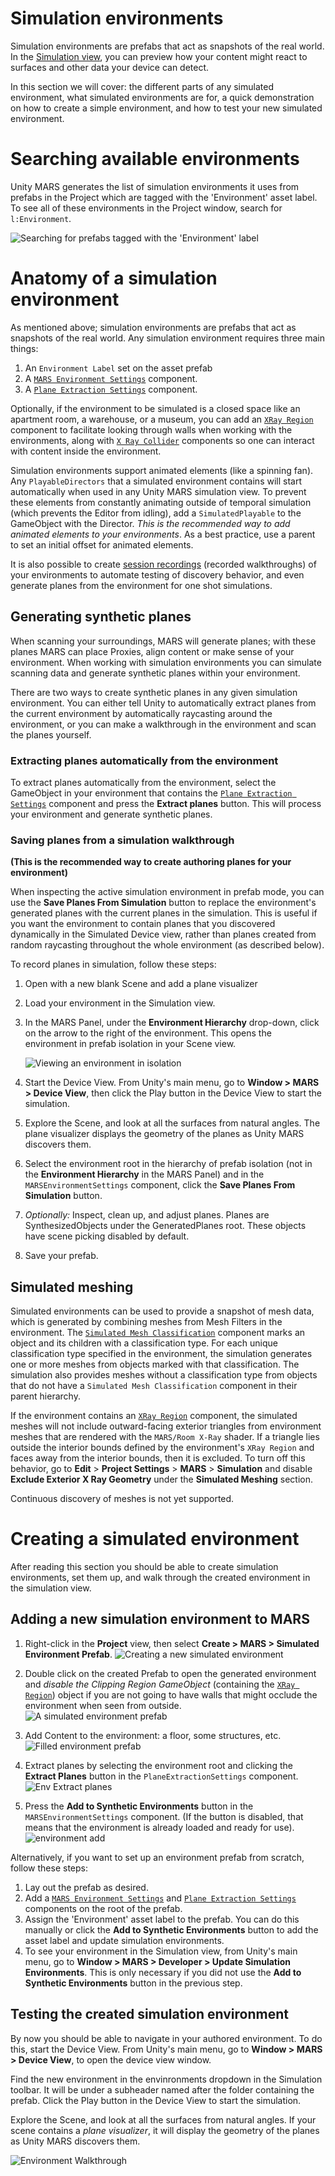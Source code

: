 # Simulation environments

Simulation environments are prefabs that act as snapshots of the real world. In the [Simulation view](UIOverview.md#simulation-view), you can preview how your content might react to surfaces and other data your device can detect. 

In this section we will cover: the different parts of any simulated environment, what simulated environments are for, a quick demonstration on how to create a simple environment, and how to test your new simulated environment.

# Searching available environments
Unity MARS generates the list of simulation environments it uses from prefabs in the Project which are tagged with the 'Environment' asset label. To see all of these environments in the Project window, search for `l:Environment`.

![Searching for prefabs tagged with the 'Environment' label](images/SimulationEnvironments/environments.png)

# Anatomy of a simulation environment
As mentioned above; simulation environments are prefabs that act as snapshots of the real world. Any simulation environment requires three main things:
1. An `Environment Label` set on the asset prefab
2. A [`MARS Environment Settings`](ReferenceGuideSimulationEnvironmentComponents.md#mars-environment-settings-marsenvironmentsettings) component.
3. A [`Plane Extraction Settings`](ReferenceGuideSimulationEnvironmentComponents.md#plane-extraction-settings-planeextractionsettings) component.

Optionally, if the environment to be simulated is a closed space like an apartment room, a warehouse, or a museum, you can add an [`XRay Region`](ReferenceGuideSimulationEnvironmentComponents.md#x-ray-region-xrayregion) component to facilitate looking through walls when working with the environments, along with [`X Ray Collider`](ReferenceGuideSimulationEnvironmentComponents.md#x-ray-collider-xraycollider) components so one can interact with content inside the environment.

Simulation environments support animated elements (like a spinning fan). Any `PlayableDirectors` that a simulated environment contains will start automatically when used in any Unity MARS simulation view. To prevent these elements from constantly animating outside of temporal simulation (which prevents the Editor from idling), add a `SimulatedPlayable` to the GameObject with the Director. _This is the recommended way to add animated elements to your environments_. As a best practice, use a parent to set an initial offset for animated elements.

It is also possible to create [session recordings](SessionRecordings.md) (recorded walkthroughs) of your environments to automate testing of discovery behavior, and even generate planes from the environment for one shot simulations.

## Generating synthetic planes
When scanning your surroundings, MARS will generate planes; with these planes MARS can place Proxies, align content or make sense of your environment. When working with simulation environments you can simulate scanning data and generate synthetic planes within your environment.

There are two ways to create synthetic planes in any given simulation environment. You can either tell Unity to automatically extract planes from the current environment by automatically raycasting around the environment, or you can make a walkthrough in the environment and scan the planes yourself.

### Extracting planes automatically from the environment
To extract planes automatically from the environment, select the GameObject in your environment that contains the [`Plane Extraction Settings`](ReferenceGuideSimulationEnvironmentComponents.md#plane-extraction-settings-planeextractionsettings) component and press the **Extract planes** button. This will process your environment and generate synthetic planes.

### Saving planes from a simulation walkthrough

**(This is the recommended way to create authoring planes for your environment)**

When inspecting the active simulation environment in prefab mode, you can use the **Save Planes From Simulation** button to replace the environment's generated planes with the current planes in the simulation. This is useful if you want the environment to contain planes that you discovered dynamically in the Simulated Device view, rather than planes created from random raycasting throughout the whole environment (as described below).

To record planes in simulation, follow these steps:

1. Open with a new blank Scene and add a plane visualizer
2. Load your environment in the Simulation view.
3. In the MARS Panel, under the **Environment Hierarchy** drop-down, click on the arrow to the right of the environment. This opens the environment in prefab isolation in your Scene view.

   ![Viewing an environment in isolation](images/SimulationEnvironments/edit-environments.png)

4. Start the Device View. From Unity's main menu, go to **Window &gt; MARS &gt; Device View**, then click the Play button in the Device View to start the simulation.
5. Explore the Scene, and look at all the surfaces from natural angles. The plane visualizer displays the geometry of the planes as Unity MARS discovers them.
6. Select the environment root in the hierarchy of prefab isolation (not in the **Environment Hierarchy** in the MARS Panel) and in the `MARSEnvironmentSettings` component, click the **Save Planes From Simulation** button.
7. _Optionally:_ Inspect, clean up, and adjust planes. Planes are SynthesizedObjects under the GeneratedPlanes root. These objects have scene picking disabled by default.
8. Save your prefab.

## Simulated meshing
Simulated environments can be used to provide a snapshot of mesh data, which is generated by combining meshes from Mesh Filters in the environment. The [`Simulated Mesh Classification`](ReferenceGuideSimulationEnvironmentComponents.md#simulated-mesh-classification-simulatedmeshclassification) component marks an object and its children with a classification type. For each unique classification type specified in the environment, the simulation generates one or more meshes from objects marked with that classification. The simulation also provides meshes without a classification type from objects that do not have a `Simulated Mesh Classification` component in their parent hierarchy.

If the environment contains an [`XRay Region`](ReferenceGuideSimulationEnvironmentComponents.md#x-ray-region-xrayregion) component, the simulated meshes will not include outward-facing exterior triangles from environment meshes that are rendered with the `MARS/Room X-Ray` shader. If a triangle lies outside the interior bounds defined by the environment's `XRay Region` and faces away from the interior bounds, then it is excluded. To turn off this behavior, go to **Edit** > **Project Settings** > **MARS** > **Simulation** and disable **Exclude Exterior X Ray Geometry** under the **Simulated Meshing** section.

Continuous discovery of meshes is not yet supported.

# Creating a simulated environment
After reading this section you should be able to create simulation environments, set them up, and walk through the created environment in the simulation view.

## Adding a new simulation environment to MARS
1. Right-click in the **Project** view, then select **Create &gt; MARS &gt; Simulated Environment Prefab**.
![Creating a new simulated environment](images/SimulationEnvironments/creating-environment-prefab.png)

2. Double click on the created Prefab to open the generated environment and _disable the Clipping Region GameObject_ (containing the [`XRay Region`](ReferenceGuideSimulationEnvironmentComponents.md#x-ray-region-xrayregion)) object if you are not going to have walls that might occlude the environment when seen from outside.
![A simulated environment prefab](images/SimulationEnvironments/empty-environment-prefab.png)

3. Add Content to the environment: a floor, some structures, etc.
![Filled environment prefab](images/SimulationEnvironments/environment-with-contents.png)

4. Extract planes by selecting the environment root and clicking the **Extract Planes** button in the `PlaneExtractionSettings` component.
![Env Extract planes](images/SimulationEnvironments/environment-extract-planes.png)

5. Press the **Add to Synthetic Environments** button in the `MARSEnvironmentSettings` component. (If the button is disabled, that means that the environment is already loaded and ready for use).
![environment add](images/SimulationEnvironments/environment-add-env.png)

Alternatively, if you want to set up an environment prefab from scratch, follow these steps:
1. Lay out the prefab as desired.
2. Add a [`MARS Environment Settings`](ReferenceGuideSimulationEnvironmentComponents.md#mars-environment-settings-marsenvironmentsettings) and [`Plane Extraction Settings`](ReferenceGuideSimulationEnvironmentComponents.md#plane-extraction-settings-planeextractionsettings) components on the root of the prefab.
3. Assign the 'Environment' asset label to the prefab. You can do this manually or click the **Add to Synthetic Environments** button to add the asset label and update simulation environments.
4. To see your environment in the Simulation view, from Unity's main menu, go to **Window &gt; MARS &gt; Developer &gt; Update Simulation Environments**. This is only necessary if you did not use the **Add to Synthetic Environments** button in the previous step.

## Testing the created simulation environment
By now you should be able to navigate in your authored environment. To do this,
start the Device View. From Unity's main menu, go to **Window &gt; MARS &gt; Device View**, to open the device view window.

Find the new environment in the envinronments dropdown in the Simulation toolbar. It will be under a subheader named after the folder containing the prefab. Click the Play button in the Device View to start the simulation.

Explore the Scene, and look at all the surfaces from natural angles. If your scene contains a _plane visualizer_, it will display the geometry of the planes as Unity MARS discovers them.

![Environment Walkthrough](images/SimulationEnvironments/simulated-environment-walkthrough.gif)
